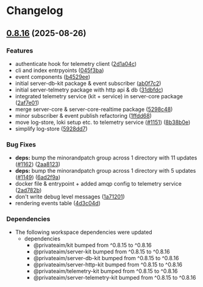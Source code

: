 # Changelog

## [0.8.16](https://github.com/PrivateAIM/hub/compare/v0.8.15...v0.8.16) (2025-08-26)


### Features

* authenticate hook for telemetry client ([2d1a04c](https://github.com/PrivateAIM/hub/commit/2d1a04cc0c74bea22b2187e592bdf761d6fc598a))
* cli and index entrpyoints ([045f3ba](https://github.com/PrivateAIM/hub/commit/045f3ba0bae085d0c1fc20f049193b4bbe91f40b))
* event components ([b4529ee](https://github.com/PrivateAIM/hub/commit/b4529eec406d03ac83c9843f06997c3e4abc4eff))
* initial server-db-kit package & event subscriber ([ab0f7c2](https://github.com/PrivateAIM/hub/commit/ab0f7c2ba4e87b6c3794f941dfd90a08aefd3730))
* initial server-telmetry package with http api & db ([31dbfdc](https://github.com/PrivateAIM/hub/commit/31dbfdcd7c5a0d833aa5021c44da00fb8685e55e))
* integrated telemetry service (kit + service) in server-core package ([2af7e01](https://github.com/PrivateAIM/hub/commit/2af7e0145e89884d3473568e3bbcee2911e2bb73))
* merge server-core & server-core-realtime package ([5298c48](https://github.com/PrivateAIM/hub/commit/5298c48705aa3cc9a2a7ff9e452a8ae1b26e57d8))
* minor subscriber & event publish refactoring ([1ffdd68](https://github.com/PrivateAIM/hub/commit/1ffdd6853283409e83d1d9bb89a67e2964e3cb35))
* move log-store, loki setup etc. to telemetry service ([#1151](https://github.com/PrivateAIM/hub/issues/1151)) ([8b38b0e](https://github.com/PrivateAIM/hub/commit/8b38b0ee0fafafb121eb4efb0aaf548c27edcde4))
* simplify log-store ([5928dd7](https://github.com/PrivateAIM/hub/commit/5928dd72429d2ee0582da05252c2b5f3f9b3cb28))


### Bug Fixes

* **deps:** bump the minorandpatch group across 1 directory with 11 updates ([#1162](https://github.com/PrivateAIM/hub/issues/1162)) ([2aa8123](https://github.com/PrivateAIM/hub/commit/2aa8123394aafdd3dbc1eb5284a2bdc5fcc659a9))
* **deps:** bump the minorandpatch group across 1 directory with 5 updates ([#1149](https://github.com/PrivateAIM/hub/issues/1149)) ([6ad2f9a](https://github.com/PrivateAIM/hub/commit/6ad2f9aa8f9a9e93e3624ec8d6bf2517c122822a))
* docker file & entrypoint + added amqp config to telemetry service ([2ad782b](https://github.com/PrivateAIM/hub/commit/2ad782bf188ad087d4e4d720eb2812254dcc202e))
* don't write debug level messages ([1a71201](https://github.com/PrivateAIM/hub/commit/1a71201e91ad9f94c316bcf9345b8a37a1a9cc50))
* rendering events table ([4d3c04d](https://github.com/PrivateAIM/hub/commit/4d3c04dedb2a12d3aca5c22e35d9ab3b0bfa4e21))


### Dependencies

* The following workspace dependencies were updated
  * dependencies
    * @privateaim/kit bumped from ^0.8.15 to ^0.8.16
    * @privateaim/server-kit bumped from ^0.8.15 to ^0.8.16
    * @privateaim/server-db-kit bumped from ^0.8.15 to ^0.8.16
    * @privateaim/server-http-kit bumped from ^0.8.15 to ^0.8.16
    * @privateaim/telemetry-kit bumped from ^0.8.15 to ^0.8.16
    * @privateaim/server-telemetry-kit bumped from ^0.8.15 to ^0.8.16
